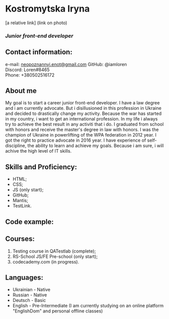 # **Kostromytska Iryna**
[a relative link] (link on photo)
### ***Junior front-end developer***
## Contact information:
e-mail: neopoznannyi.enot@gmail.com
GitHub: @iamloren   
Discord: Loren#8465  
Phone: +380502516172
## About me
My goal is to start a career junior front-end developer.
I have a law degree and i am currently advocate. 
But i disillusioned in this profession in Ukraine and decided to drastically change my activity. 
Because the war has started in my country, i want to get an international profession.
In my life i always try to achieve the best result in any activiti that i do.
I graduated from school with honors and receive the master's degree in law with honors.
I  was the champion of Ukraine in powerlifting of the WPA federation in 2012 year.
I got the right to practice advocate in 2016 year.
I have experience of self-discipline, the ability to learn and achieve my goals.
Because i am sure, i will achive the high level of IT skills.

## Skills and Proficiency:
- HTML;
- CSS;
- JS (only start);
- GitHub;
- Mantis;
- TestLink.

## Code example:

## Courses:
1. Testing course in QATestlab (complete);
2. RS-School JS/FE Pre-school (only start);
3. codecademy.com (in progress).

## Languages:
- Ukrainian - Native
- Russian - Native
- Deutsch - Basic
- English - Pre-Intermediate (I am currently studying on an online platform "EnglishDom" and personal offline classes)
